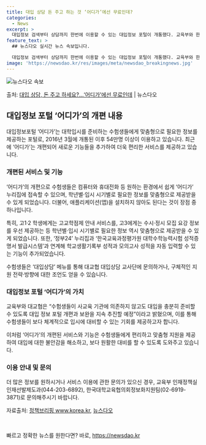```yaml
---
title: 대입 상담 돈 주고 하는 것 ‘어디가’에선 무료인데?
categories:
  - News
excerpt: >
  대입정보 검색부터 상담까지 한번에 이용할 수 있는 대입정보 포털이 개통했다. 교육부와 한국대학교육협의회(대교…
feature_text: >
  ## 뉴스다오 실시간 뉴스 속보입니다.

  대입정보 검색부터 상담까지 한번에 이용할 수 있는 대입정보 포털이 개통했다. 교육부와 한국대학교육협의회(대교…
image: 'https://newsdao.kr/res/images/meta/newsdao_breakingnews.jpg'
---
```


![뉴스다오 속보](https://newsdao.kr/res/images/meta/newsdao_breakingnews.jpg)

<p>출처: <a href="https://newsdao.kr/3270" rel="dofollow">대입 상담, 돈 주고 하세요?…‘어디가’에선 무료인데</a> | 뉴스다오</p>

<h2 data-ke-size="size26">대입정보 포털 ‘어디가’의 개편 내용</h2>
<p data-ke-size="size16">대입정보포털 ‘어디가’는 대학입시를 준비하는 수험생들에게 맞춤형으로 필요한 정보를 제공하는 포털로, 2016년 3월에 개통된 이후 54만명 이상이 이용하고 있습니다. 최근에 ‘어디가’는 개편되어 새로운 기능들을 추가하여 더욱 편리한 서비스를 제공하고 있습니다.</p>

<h3>개편된 서비스 및 기능</h3>
<p data-ke-size="size16">‘어디가’의 개편으로 수험생들은 컴퓨터와 휴대전화 등 원하는 환경에서 쉽게 ‘어디가’ 누리집에 접속할 수 있으며, 학년별·입시 시기별로 필요한 정보를 맞춤형으로 제공받을 수 있게 되었습니다. 더불어, 애플리케이션(앱)을 설치하지 않아도 된다는 것이 장점 중 하나입니다.</p>
<p data-ke-size="size16">특히, 고1·2 학생에게는 고교학점제 안내 서비스를, 고3에게는 수시·정시 모집 요강 정보를 우선 제공하는 등 학년별·입시 시기별로 필요한 정보 역시 맞춤형으로 제공받을 수 있게 되었습니다. 또한, ‘정부24’ 누리집과 ‘한국교육과정평가원 대학수학능력시험 성적증명서 발급시스템’과 연계해 학교생활기록부 성적과 모의고사 성적을 자동 입력할 수 있는 기능이 추가되었습니다.</p>
<p data-ke-size="size16">수험생들은 ‘대입상담’ 메뉴를 통해 대교협 대입상담 교사단에 문의하거나, 구체적인 지원 전략·방향에 대한 조언도 얻을 수 있습니다.</p>

<h3>대입정보 포털 ‘어디가’의 가치</h3>
<p data-ke-size="size16">교육부와 대교협은 “수험생들이 사교육 기관에 의존하지 않고도 대입을 충분히 준비할 수 있도록 대입 정보 포털 개편과 보완을 지속 추진할 예정”이라고 밝혔으며, 이를 통해 수험생들이 보다 체계적으로 입시에 대비할 수 있는 기회를 제공하고자 합니다.</p>
<p data-ke-size="size16">이처럼 ‘어디가’의 개편된 서비스와 기능은 수험생들에게 편리하고 맞춤형 지원을 제공하여 대입에 대한 불안감을 해소하고, 보다 원활한 대비를 할 수 있도록 도와주고 있습니다.</p>

<h3>이용 안내 및 문의</h3>
<p data-ke-size="size16">더 많은 정보를 원하시거나 서비스 이용에 관한 문의가 있으신 경우, 교육부 인재정책실 인재선발제도과(044-203-6892), 한국대학교육협의회정보화지원팀(02-6919-3871)로 문의해주시기 바랍니다.</p>
<p data-ke-size="size16">자료출처: <a href="https://www.korea.kr" target="_blank">정책브리핑 www.korea.kr</a>, <a href="https://newsdao.kr/3270" target="_blank">뉴스다오</a></p>
<p data-ke-size="size16">&nbsp;</p> 

빠르고 정확한 뉴스를 원한다면? 바로, <a href="https://newsdao.kr" rel="dofollow">https://newsdao.kr</a>


